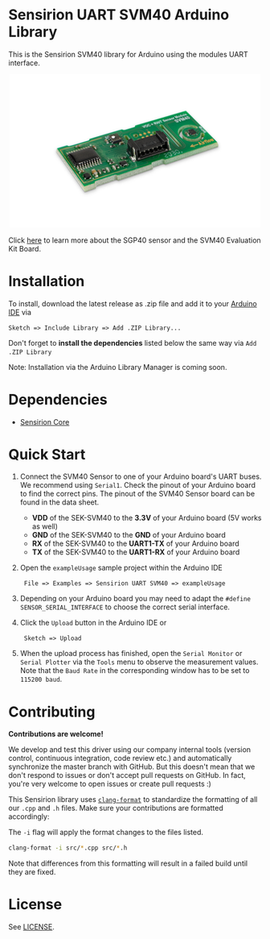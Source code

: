 # Sensirion UART SVM40 Arduino Library

This is the Sensirion SVM40 library for Arduino using the
modules UART interface.

[<center><img src="images/SVM4x.png" width="500px"></center>](https://www.sensirion.com/en/environmental-sensors/evaluation-kit-sek-svm40/)

Click [here](https://www.sensirion.com/en/environmental-sensors/evaluation-kit-sek-svm40/) to learn more about the SGP40
sensor and the SVM40 Evaluation Kit Board.


# Installation

To install, download the latest release as .zip file and add it to your
[Arduino IDE](http://www.arduino.cc/en/main/software) via

	Sketch => Include Library => Add .ZIP Library...

Don't forget to **install the dependencies** listed below the same way via `Add
.ZIP Library`

Note: Installation via the Arduino Library Manager is coming soon.

# Dependencies

* [Sensirion Core](https://github.com/Sensirion/arduino-core)

# Quick Start

1. Connect the SVM40 Sensor to one of your Arduino board's
   UART buses. We recommend using `Serial1`. Check the pinout of your Arduino
   board to find the correct pins. The pinout of the SVM40
   Sensor board can be found in the data sheet.

	* **VDD** of the SEK-SVM40 to the **3.3V** of your Arduino board (5V works as well)
	* **GND** of the SEK-SVM40 to the **GND** of your Arduino board
	* **RX** of the SEK-SVM40 to the **UART1-TX** of your Arduino board
	* **TX** of the SEK-SVM40 to the **UART1-RX** of your Arduino board

2. Open the `exampleUsage` sample project within the Arduino IDE

		File => Examples => Sensirion UART SVM40 => exampleUsage

3. Depending on your Arduino board you may need to adapt the `#define
   SENSOR_SERIAL_INTERFACE` to choose the correct serial interface.

4. Click the `Upload` button in the Arduino IDE or

		Sketch => Upload

5. When the upload process has finished, open the `Serial Monitor` or `Serial
   Plotter` via the `Tools` menu to observe the measurement values. Note that
   the `Baud Rate` in the corresponding window has to be set to `115200 baud`.

# Contributing

**Contributions are welcome!**

We develop and test this driver using our company internal tools (version
control, continuous integration, code review etc.) and automatically
synchronize the master branch with GitHub. But this doesn't mean that we don't
respond to issues or don't accept pull requests on GitHub. In fact, you're very
welcome to open issues or create pull requests :)

This Sensirion library uses
[`clang-format`](https://releases.llvm.org/download.html) to standardize the
formatting of all our `.cpp` and `.h` files. Make sure your contributions are
formatted accordingly:

The `-i` flag will apply the format changes to the files listed.

```bash
clang-format -i src/*.cpp src/*.h
```

Note that differences from this formatting will result in a failed build until
they are fixed.

# License

See [LICENSE](LICENSE).
